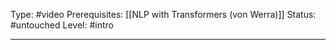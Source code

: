 Type: #video 
Prerequisites: [[NLP with Transformers (von Werra)]]
Status: #untouched 
Level: #intro 

----
